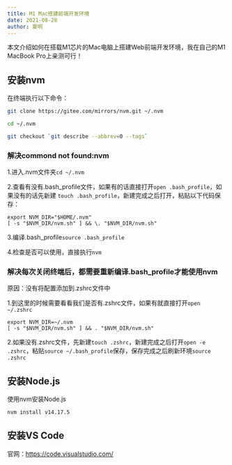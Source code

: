 ```yaml
---
title: M1 Mac搭建前端开发环境
date: 2021-08-28
author: 夏明
---
```


本文介绍如何在搭载M1芯片的Mac电脑上搭建Web前端开发环境，我在自己的M1 MacBook Pro上亲测可行！

## 安装nvm

在终端执行以下命令：

```bash
git clone https://gitee.com/mirrors/nvm.git ~/.nvm

cd ~/.nvm

git checkout `git describe --abbrev=0 --tags`
```

### 解决commond not found:nvm

1.进入.nvm文件夹`cd ~/.nvm`

2.查看有没有.bash_profile文件，如果有的话直接打开`open .bash_profile`，如果没有的话先新建 `touch .bash_profile`，新建完成之后打开，粘贴以下代码保存：

```
export NVM_DIR="$HOME/.nvm"
[ -s "$NVM_DIR/nvm.sh" ] && \. "$NVM_DIR/nvm.sh"
```

3.编译.bash_profile`source .bash_profile`

4.检查是否可以使用，直接执行`nvm`

### 解决每次关闭终端后，都需要重新编译.bash_profile才能使用nvm

原因：没有将配置添加到.zshrc文件中

1.到这里的时候需要看看我们是否有.zshrc文件，如果有就直接打开`open ~/.zshrc`

```
export NVM_DIR=~/.nvm
[ -s "$NVM_DIR/nvm.sh" ] && . "$NVM_DIR/nvm.sh"
```

2.如果没有.zshrc文件，先新建`touch .zshrc`，新建完成之后打开`open -e .zshrc`，粘贴`source ~/.bash_profile`保存，保存完成之后刷新环境`source .zshrc`

## 安装Node.js

使用nvm安装Node.js

```bash
nvm install v14.17.5
```

## 安装VS Code

官网：https://code.visualstudio.com/
